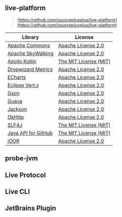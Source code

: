 ## live-platform
> [https://github.com/sourceplusplus/live-platform](https://github.com/sourceplusplus/live-platform)

| Library                                                         | License                                                          |
|-----------------------------------------------------------------|------------------------------------------------------------------|
| [Apache Commons](http://commons.apache.org/)                    | [Apache License 2.0](http://www.apache.org/licenses/LICENSE-2.0) |
| [Apache SkyWalking](http://skywalking.io/)                      | [Apache License 2.0](http://www.apache.org/licenses/LICENSE-2.0) |
| [Apollo Kotlin](https://github.com/apollographql/apollo-kotlin) | [The MIT License (MIT)](https://opensource.org/licenses/MIT)     |
| [Dropwizard Metrics](https://github.com/dropwizard/metrics)     | [Apache License 2.0](http://www.apache.org/licenses/LICENSE-2.0) |
| [ECharts](https://echarts.apache.org)                           | [Apache License 2.0](http://www.apache.org/licenses/LICENSE-2.0) |
| [Eclipse Vert.x](http://vertx.io/)                              | [Apache License 2.0](http://www.apache.org/licenses/LICENSE-2.0) |
| [Gson](https://github.com/google/gson/)                         | [Apache License 2.0](http://www.apache.org/licenses/LICENSE-2.0) |
| [Guava](https://github.com/google/guava)                        | [Apache License 2.0](http://www.apache.org/licenses/LICENSE-2.0) |
| [Jackson](https://github.com/codehaus/jackson)                  | [Apache License 2.0](http://www.apache.org/licenses/LICENSE-2.0) |
| [OkHttp](http://square.github.io/okhttp/)                       | [Apache License 2.0](http://www.apache.org/licenses/LICENSE-2.0) |
| [SLF4J](http://www.slf4j.org/)                                  | [The MIT License (MIT)](https://opensource.org/licenses/MIT)     |
| [Java API for GitHub](https://github.com/hub4j/github-api)      | [The MIT License (MIT)](https://opensource.org/licenses/MIT)     |
| [jOOR](https://github.com/jOOQ/jOOR)                            | [Apache License 2.0](http://www.apache.org/licenses/LICENSE-2.0) |  

## probe-jvm

## Live Protocol

## Live CLI

## JetBrains Plugin
